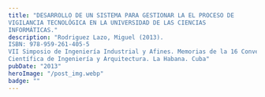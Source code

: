 ```yaml
---
title: "DESARROLLO DE UN SISTEMA PARA GESTIONAR LA EL PROCESO DE
VIGILANCIA TECNOLÓGICA EN LA UNIVERSIDAD DE LAS CIENCIAS
INFORMÁTICAS."
description: "Rodriguez Lazo, Miguel (2013).
ISBN: 978-959-261-405-5
VII Simposio de Ingeniería Industrial y Afines. Memorias de la 16 Convención
Científica de Ingeniería y Arquitectura. La Habana. Cuba"
pubDate: "2013"
heroImage: "/post_img.webp"
badge: ""
---
```

